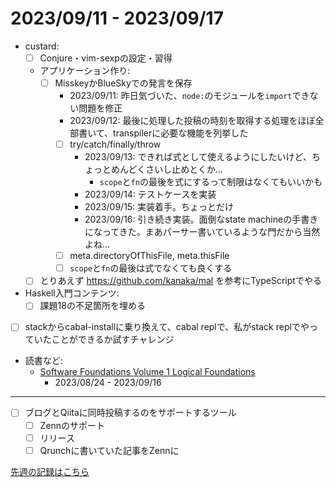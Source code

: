 # 2023/09/11 - 2023/09/17

- custard:
    - [ ] Conjure・vim-sexpの設定・習得
    - アプリケーション作り:
        - [ ] MisskeyかBlueSkyでの発言を保存
            - 2023/09/11: 昨日気づいた、`node:`のモジュールを`import`できない問題を修正
            - 2023/09/12: 最後に処理した投稿の時刻を取得する処理をほぼ全部書いて、transpilerに必要な機能を列挙した
            - [ ] try/catch/finally/throw
                - 2023/09/13: できれば式として使えるようにしたいけど、ちょっとめんどくさいし止めとくか...
                    - `scope`と`fn`の最後を式にするって制限はなくてもいいかも
                - 2023/09/14: テストケースを実装
                - 2023/09/15: 実装着手。ちょっとだけ
                - 2023/09/16: 引き続き実装。面倒なstate machineの手書きになってきた。まあパーサー書いているような門だから当然よね...
            - [ ] meta.directoryOfThisFile, meta.thisFile
            - [ ] `scope`と`fn`の最後は式でなくても良くする
    - [ ] とりあえず <https://github.com/kanaka/mal> を参考にTypeScriptでやる
- Haskell入門コンテンツ:
    - [ ] 課題18の不足箇所を埋める
- [ ] stackからcabal-installに乗り換えて、cabal replで、私がstack replでやっていたことができるか試すチャレンジ
- 読書など:
    - [Software Foundations Volume 1 Logical Foundations](https://softwarefoundations.cis.upenn.edu/lf-current/index.html)
        - 2023/08/24 - 2023/09/16

------

- [ ] ブログとQiitaに同時投稿するのをサポートするツール
    - [ ] Zennのサポート
    - [ ] リリース
    - [ ] Qrunchに書いていた記事をZennに

[先週の記録はこちら](https://github.com/igrep/daily-commits/blob/b08fde787480504de18f01bad4b26091f8718a24/yesterday.md)
